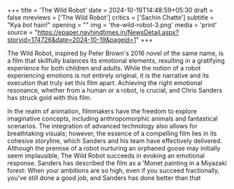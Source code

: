 +++
title = 'The Wild Robot'
date = 2024-10-19T14:48:59+05:30
draft = false
mreviews = ['The Wild Robot']
critics = ['Sachin Chatte']
subtitle = "Kya <em>bot</em> hain!"
opening = ""
img = 'the-wild-robot-3.png'
media = 'print'
source = "https://epaper.navhindtimes.in/NewsDetail.aspx?storyid=174726&date=2024-10-19&pageid=1"
+++

The Wild Robot, inspired by Peter Brown's 2016 novel of the same
name, is a film that skillfully balances its emotional elements, resulting in a gratifying experience for both children and adults. While the notion of a robot experiencing emotions is not entirely original, it is the narrative and its execution that truly set this film apart. Achieving the right emotional resonance, whether from a human or a robot, is crucial, and Chris Sanders has struck gold with this film.

In the realm of animation, filmmakers have the freedom to explore imaginative concepts, including anthropomorphic animals and fantastical scenarios. The integration of advanced technology also allows for breathtaking visuals; however, the essence of a compelling film lies in its cohesive storyline, which Sanders and his team have effectively delivered. Although the premise of a robot nurturing an orphaned goose may initially seem implausible, The Wild Robot succeeds in evoking an emotional response.
Sanders has described the film as a 'Monet painting in a Miyazaki forest: When your ambitions are so high, even if you succeed fractionally, you've still done a good job, and Sanders has done better than that
